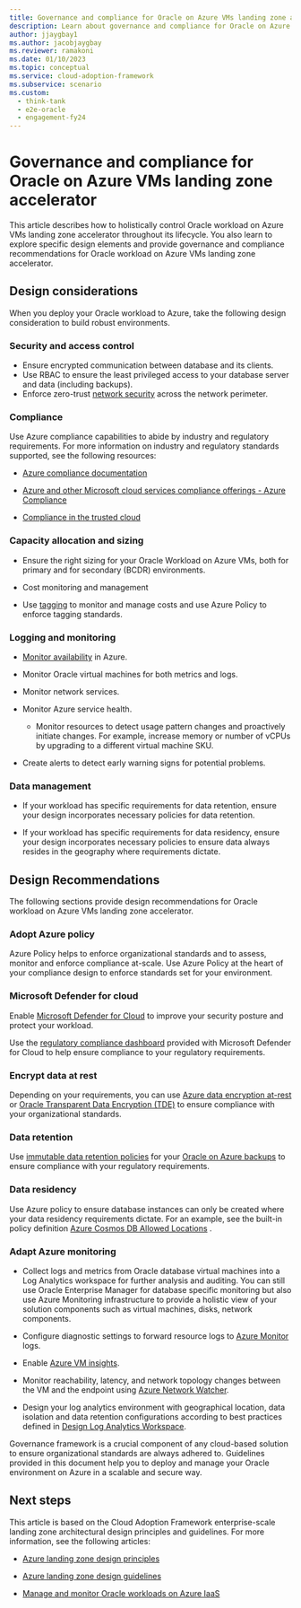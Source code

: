 ```yaml
---
title: Governance and compliance for Oracle on Azure VMs landing zone accelerator
description: Learn about governance and compliance for Oracle on Azure VMs landing zone accelerator.
author: jjaygbay1
ms.author: jacobjaygbay
ms.reviewer: ramakoni
ms.date: 01/10/2023
ms.topic: conceptual
ms.service: cloud-adoption-framework
ms.subservice: scenario
ms.custom: 
  - think-tank
  - e2e-oracle
  - engagement-fy24
---
```


# Governance and compliance for Oracle on Azure VMs landing zone accelerator

This article describes how to holistically control Oracle workload on Azure VMs landing zone accelerator throughout its lifecycle. You also learn to explore specific design elements and provide governance and compliance recommendations for Oracle workload on Azure VMs landing zone accelerator.

## Design considerations

When you deploy your Oracle workload to Azure, take the following design consideration to build robust environments.

### Security and access control

- Ensure encrypted communication between database and its clients.
- Use RBAC to ensure the least privileged access to your database server and data (including backups). 
- Enforce zero-trust [network security](https://learn.microsoft.com/azure/cloud-adoption-framework/ready/landing-zone/design-area/security#zero-trust) across the network perimeter.

### Compliance

Use Azure compliance capabilities to abide by industry and regulatory requirements. For more information on industry and regulatory standards supported, see the following resources:

- [Azure compliance documentation](https://learn.microsoft.com/azure/compliance/)

- [Azure and other Microsoft cloud services compliance offerings - Azure Compliance](https://learn.microsoft.com/azure/compliance/offerings/)

- [Compliance in the trusted cloud](https://azure.microsoft.com/explore/trusted-cloud/compliance/) 

### Capacity allocation and sizing

- Ensure the right sizing for your Oracle Workload on Azure VMs, both for primary and for secondary (BCDR) environments.  

- Cost monitoring and management

- Use [tagging](https://learn.microsoft.com/azure/cloud-adoption-framework/ready/azure-best-practices/resource-naming-and-tagging-decision-guide) to monitor and manage costs and use Azure Policy to enforce tagging standards. 

### Logging and monitoring  

- [Monitor availability](https://learn.microsoft.com/azure/architecture/best-practices/monitoring#availability-monitoring) in Azure.

- Monitor Oracle virtual machines for both metrics and logs.

- Monitor network services.

- Monitor Azure service health.

    - Monitor resources to detect usage pattern changes and proactively initiate changes. For example,  increase memory or number of vCPUs by upgrading to a different virtual machine SKU.

- Create alerts to detect early warning signs for potential problems.

### Data management

- If your workload has specific requirements for data retention, ensure your design incorporates necessary policies for data retention.

- If your workload has specific requirements for data residency, ensure your design incorporates necessary policies to ensure data always resides in the geography where requirements dictate. 

## Design Recommendations

The following sections provide design recommendations for Oracle workload on Azure VMs landing zone accelerator.

### Adopt Azure policy

Azure Policy helps to enforce organizational standards and to assess, monitor and enforce compliance at-scale. Use Azure Policy at the heart of your compliance design to enforce standards set for your environment.

### Microsoft Defender for cloud

Enable [Microsoft Defender for Cloud](https://learn.microsoft.com/azure/defender-for-cloud/defender-for-cloud-introduction) to improve your security posture and protect your workload.

Use the [regulatory compliance dashboard](https://learn.microsoft.com/azure/defender-for-cloud/regulatory-compliance-dashboard) provided with Microsoft Defender for Cloud to help ensure compliance to your regulatory requirements.

### Encrypt data at rest

Depending on your requirements, you can use [Azure data encryption at-rest](https://learn.microsoft.com/azure/security/fundamentals/encryption-atrest) or [Oracle Transparent Data Encryption (TDE)](https://docs.oracle.com/en-us/iaas/autonomous-database/doc/data-encryption.html) to ensure compliance with your organizational standards.  

### Data retention  

Use [immutable data retention policies](https://learn.microsoft.com/azure/storage/blobs/immutable-time-based-retention-policy-overview) for your [Oracle on Azure backups](https://learn.microsoft.com/azure/virtual-machines/workloads/oracle/oracle-database-backup-strategies) to ensure compliance with your regulatory requirements.

### Data residency

Use Azure policy to ensure database instances can only be created where your data residency requirements dictate. For an example, see the built-in policy definition [Azure Cosmos DB Allowed Locations](https://ms.portal.azure.com/#view/Microsoft_Azure_Policy/PolicyDetailBlade/definitionId/%2Fproviders%2FMicrosoft.Authorization%2FpolicyDefinitions%2F0473574d-2d43-4217-aefe-941fcdf7e684) .

### Adapt Azure monitoring

- Collect logs and metrics from Oracle database virtual machines into a Log Analytics workspace for further analysis and auditing. You can still use Oracle Enterprise Manager for database specific monitoring but also use Azure Monitoring infrastructure to provide a holistic view of your solution components such as virtual machines, disks, network components.

- Configure diagnostic settings to forward resource logs to [Azure Monitor](https://learn.microsoft.com/azure/azure-monitor/overview) logs.

- Enable [Azure VM insights](https://learn.microsoft.com/azure/azure-monitor/vm/vminsights-overview).

- Monitor reachability, latency, and network topology changes between the VM and the endpoint using [Azure Network Watcher](https://learn.microsoft.com/azure/network-watcher/network-watcher-monitoring-overview).

- Design your log analytics environment with geographical location, data isolation and data retention configurations according to best practices defined in [Design Log Analytics Workspace](https://learn.microsoft.com/azure/storage/blobs/immutable-time-based-retention-policy-overview).  

Governance framework is a crucial component of any cloud-based solution to ensure organizational standards are always adhered to. Guidelines provided in this document help you to deploy and manage your Oracle environment on Azure in a scalable and secure way.

## Next steps

This article is based on the Cloud Adoption Framework enterprise-scale landing zone architectural design principles and guidelines. For more information, see the following articles:

- [Azure landing zone design principles](https://learn.microsoft.com/azure/cloud-adoption-framework/ready/landing-zone/design-principles)

- [Azure landing zone design guidelines](https://learn.microsoft.com/azure/cloud-adoption-framework/ready/landing-zone/design-areas)

- [Manage and monitor Oracle workloads on Azure IaaS](oracle-manage-monitor-workload.md)

